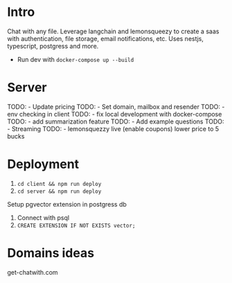 
# Intro

Chat with any file. Leverage langchain and lemonsqueezy to create a saas with authentication, file storage, email notifications, etc. Uses nestjs, typescript, postgress and more.

- Run dev with `docker-compose up --build`

# Server

TODO: - Update pricing
TODO: - Set domain, mailbox and resender
TODO: - env checking in client
TODO: - fix local development with docker-compose
TODO: - add summarization feature
TODO: - Add example questions
TODO: - Streaming
TODO: - lemonsquezzy live (enable coupons) lower price to 5 bucks

# Deployment

1. `cd client && npm run deploy`
2. `cd server && npm run deploy`

Setup pgvector extension in postgress db
1. Connect with psql
2. `CREATE EXTENSION IF NOT EXISTS vector;`

# Domains ideas

get-chatwith.com

